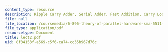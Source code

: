 ```yaml
---
content_type: resource
description: Ripple Carry Adder, Serial Adder, Fast Addition, Carry Look-Ahead Addition
file: null
file_location: /coursemedia/6-896-theory-of-parallel-hardware-sma-5511-spring-2004/8f34153fa569c5f6ca74cc35b967d76c_lect2.pdf
file_type: application/pdf
resourcetype: Document
title: lect2.pdf
uid: 8f34153f-a569-c5f6-ca74-cc35b967d76c
---
```

